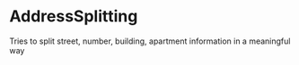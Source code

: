 # AddressSplitting
Tries to split street, number, building, apartment information in a meaningful way
